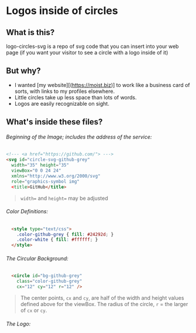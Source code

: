 # Logos inside of circles

## What is this?
logo-circles-svg is a repo of svg code that you can insert into your web page (if you want your visitor to see a circle with a logo inside of it)

## But why?
- I wanted [my website][(https://moist.biz)] to work like a business card of sorts, with links to my profiles elsewhere.
- Little circles take up less space than lots of words.
- Logos are easily recognizable on sight.

## What's inside these files?

###### Beginning of the Image; includes the address of the service:
```html
<!--- <a href="https://github.com/"> --->
<svg id="circle-svg-github-grey"
  width="35" height="35"
  viewBox="0 0 24 24"
  xmlns="http://www.w3.org/2000/svg"
  role="graphics-symbol img" 
  <title>GitHub</title>
```
> `width=` and `height=` may be adjusted
###### Color Definitions:
```html
  <style type="text/css">
    .color-github-grey { fill: #24292d; }
    .color-white { fill: #ffffff; }
  </style>
```
###### The Circular Background:
```html
  <circle id="bg-github-grey"
    class="color-github-grey"
    cx="12" cy="12" r="12" />
```
> The center points, `cx` and `cy`, are half of the width and height values defined above for the viewBox.
> The radius of the circle, `r` = the larger of `cx` or `cy`.
###### The Logo:

